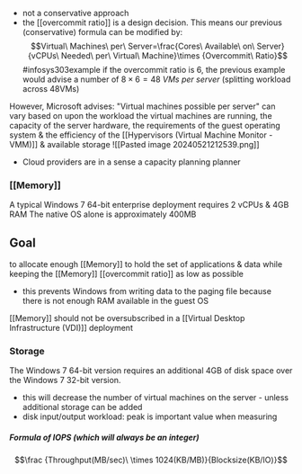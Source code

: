 - not a conservative approach
- the [[overcommit ratio]] is a design decision. This means our previous (conservative) formula can be modified by:
$$Virtual\ Machines\ per\ Server=\frac{Cores\ Available\ on\ Server}{vCPUs\ Needed\ per\ Virtual\ Machine}\times {Overcommit\ Ratio}$$
#infosys303example if the overcommit ratio is 6, the previous example would advise a number of $8\times 6=48\ VMs\ per\ server$ (splitting workload across 48VMs)

However, Microsoft advises: "Virtual machines possible per server" can vary based on upon the workload the virtual machines are running, the capacity of the server hardware, the requirements of the guest operating system & the efficiency of the [[Hypervisors (Virtual Machine Monitor - VMM)]] & available storage
![[Pasted image 20240521212539.png]]
- Cloud providers are in a sense a capacity planning planner

### [[Memory]]
A typical Windows 7 64-bit enterprise deployment requires 2 vCPUs & 4GB RAM
The native OS alone is approximately 400MB
## Goal
to allocate enough [[Memory]] to hold the set of applications & data while keeping the [[Memory]] [[overcommit ratio]] as low as possible
- this prevents Windows from writing data to the paging file because there is not enough RAM available in the guest OS

[[Memory]] should not be oversubscribed in a [[Virtual Desktop Infrastructure (VDI)]] deployment
### Storage
The Windows 7 64-bit version requires an additional 4GB of disk space over the Windows 7 32-bit version.
- this will decrease the number of virtual machines on the server - unless additional storage can be added
- disk input/output workload: peak is important value when measuring
##### Formula of IOPS (which will always be an integer)
$$\frac {Throughput(MB/sec)\ \times 1024(KB/MB)}{Blocksize(KB/IO)}$$